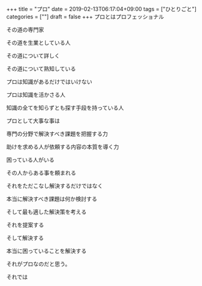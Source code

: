 +++
title = "プロ"
date = 2019-02-13T06:17:04+09:00
tags = ["ひとりごと"]
categories = [""]
draft = false
+++
プロとはプロフェッショナル

その道の専門家

その道を生業としている人

その道について詳しく

その道について熟知している

プロは知識があるだけではいけない

プロは知識を活かさる人

知識の全てを知らずとも探す手段を持っている人

プロとして大事な事は

専門の分野で解決すべき課題を把握する力

助けを求める人が依頼する内容の本質を導く力

困っている人がいる

その人からある事を頼まれる

それをただこなし解決するだけではなく

本当に解決すべき課題は何か検討する

そして最も適した解決策を考える

それを提案する

そして解決する

本当に困っていることを解決する

それがプロなのだと思う。

それでは
